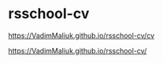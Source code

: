 # rsschool-cv

https://VadimMaliuk.github.io/rsschool-cv/cv

https://VadimMaliuk.github.io/rsschool-cv/

